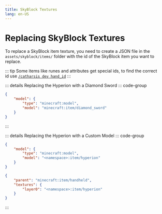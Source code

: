 ```yaml
---
title: SkyBlock Textures
lang: en-US
---
```


# Replacing SkyBlock Textures

To replace a SkyBlock item texture, you need to create a JSON file in the `assets/skyblock/items/` folder with the id of the SkyBlock item you want to replace. <br>

::: tip
Some items like runes and attributes get special ids, to find the correct id use [`/catharsis dev hand_id`](/dev_tools/commands#catharsis-dev-hand-id)
:::

::: details Replacing the Hyperion with a Diamond Sword
::: code-group

```json [assets/skyblock/items/hyperion.json]
{
    "model": {
        "type": "minecraft:model",
        "model": "minecraft:item/diamond_sword"
    }
}
```
:::


::: details Replacing the Hyperion with a Custom Model
::: code-group

```json [assets/skyblock/items/hyperion.json]
{
    "model": {
        "type": "minecraft:model",
        "model": "<namespace>:item/hyperion"
    }
}
```

```json [assets/&ltnamespace&gt/models/item/hyperion.json]
{
    "parent": "minecraft:item/handheld",
    "textures": {
        "layer0": "<namespace>:item/hyperion"
    }
}
```
:::
